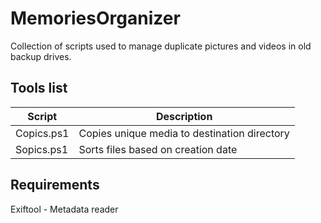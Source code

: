 # MemoriesOrganizer
Collection of scripts used to manage duplicate pictures and videos in old backup drives.

## Tools list
| Script     | Description                                  |
|------------|----------------------------------------------|
| Copics.ps1 | Copies unique media to destination directory |
| Sopics.ps1 | Sorts files based on creation date           |

## Requirements
Exiftool - Metadata reader
